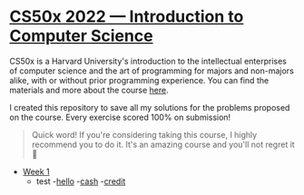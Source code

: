 # [CS50x 2022 — Introduction to Computer Science](https://cs50.harvard.edu/x/2021/)

CS50x is a Harvard University's introduction to the intellectual enterprises of computer science and the art of programming for majors and non-majors alike, with or without prior programming experience. You can find the materials and more about the course [here](https://cs50.harvard.edu/x).

I created this repository to save all my solutions for the problems proposed on the course. Every exercise scored 100% on submission!

> Quick word! If you're considering taking this course, I highly recommend you to do it. It's an amazing course and you'll not regret it :rocket:

- [Week 1](/week1)
    - test
    -[hello](/hello)
  -[cash](/cash)
  -[credit](/credit)

